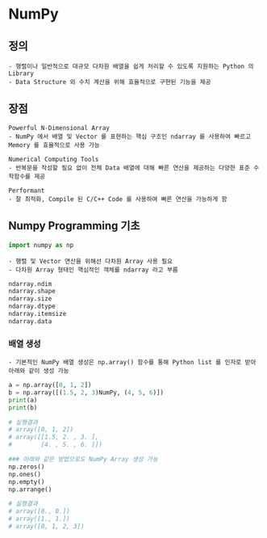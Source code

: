 # NumPy

## 정의
    - 행렬이나 일반적으로 대규모 다차원 배열을 쉽게 처리할 수 있도록 지원하는 Python 의 Library
    - Data Structure 외 수치 계산을 위해 효율적으로 구현된 기능을 제공

## 장점
    Powerful N-Dimensional Array
    - NumPy 에서 배열 및 Vector 를 표현하는 핵심 구조인 ndarray 를 사용하여 빠르고 Memory 를 효율적으로 사용 가능 
    
    Numerical Computing Tools
    - 반복문을 작성할 필요 없이 전체 Data 배열에 대해 빠른 연산을 제공하는 다양한 표준 수학함수를 제공
    
    Performant
    - 잘 최적화, Compile 된 C/C++ Code 를 사용하여 빠른 연산을 가능하게 함
    
## Numpy Programming 기초
```python
import numpy as np
```
    - 행렬 및 Vector 연산을 위해선 다차원 Array 사용 필요
    - 다차원 Array 형태인 핵심적인 객체를 ndarray 라고 부름
    
```python
ndarray.ndim
ndarray.shape
ndarray.size
ndarray.dtype
ndarray.itemsize
ndarray.data
```

### 배열 생성
    - 기본적인 NumPy 배열 생성은 np.array() 함수를 통해 Python list 를 인자로 받아 아래와 같이 생성 가능

```python
a = np.array([0, 1, 2])
b = np.array([(1.5, 2, 3)NumPy, (4, 5, 6)])
print(a)
print(b)

# 실행결과
# array([0, 1, 2])
# array([[1.5, 2. , 3. ],
#        [4. , 5. , 6. ]])

### 아래와 같은 방법으로도 NumPy Array 생성 가능
np.zeros()
np.ones()
np.empty()
np.arrange()

# 실행결과
# array([0., 0.]) 
# array([1., 1.]) 
# array([0, 1, 2, 3])
```


